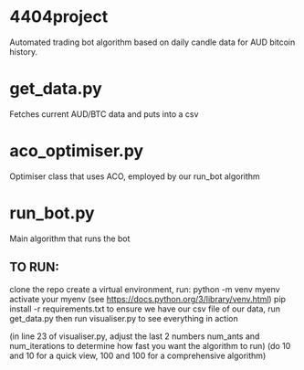 # 4404project
Automated trading bot algorithm based on daily candle data for AUD bitcoin history.

# get_data.py
Fetches current AUD/BTC data and puts into a csv

# aco_optimiser.py
Optimiser class that uses ACO, employed by our run_bot algorithm

# run_bot.py
Main algorithm that runs the bot

## TO RUN:
clone the repo
create a virtual environment, run:
python -m venv myenv
activate your myenv (see https://docs.python.org/3/library/venv.html)
pip install -r requirements.txt
to ensure we have our csv file of our data, run get_data.py
then run visualiser.py to see everything in action

(in line 23 of visualiser.py, adjust the last 2 numbers num_ants and num_iterations to determine how fast you want the algorithm to run)
(do 10 and 10 for a quick view, 100 and 100 for a comprehensive algorithm)
